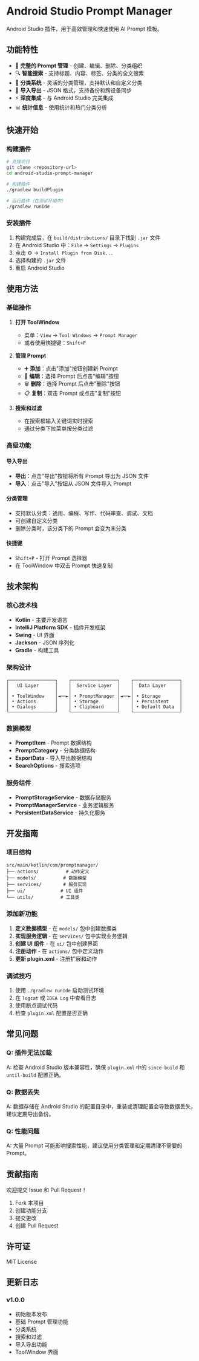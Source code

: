 # Android Studio Prompt Manager

Android Studio 插件，用于高效管理和快速使用 AI Prompt 模板。

## 功能特性

- 📝 **完整的 Prompt 管理** - 创建、编辑、删除、分类组织
- 🔍 **智能搜索** - 支持标题、内容、标签、分类的全文搜索
- 📁 **分类系统** - 灵活的分类管理，支持默认和自定义分类
- 💾 **导入导出** - JSON 格式，支持备份和跨设备同步
- ⚡ **深度集成** - 与 Android Studio 完美集成
- 📊 **统计信息** - 使用统计和热门分类分析

## 快速开始

### 构建插件

```bash
# 克隆项目
git clone <repository-url>
cd android-studio-prompt-manager

# 构建插件
./gradlew buildPlugin

# 运行插件（在测试环境中）
./gradlew runIde
```

### 安装插件

1. 构建完成后，在 `build/distributions/` 目录下找到 `.jar` 文件
2. 在 Android Studio 中：`File` → `Settings` → `Plugins`
3. 点击 ⚙️ → `Install Plugin from Disk...`
4. 选择构建的 `.jar` 文件
5. 重启 Android Studio

## 使用方法

### 基础操作

1. **打开 ToolWindow**
   - 菜单：`View` → `Tool Windows` → `Prompt Manager`
   - 或者使用快捷键：`Shift+P`

2. **管理 Prompt**
   - ➕ **添加**：点击"添加"按钮创建新 Prompt
   - 📝 **编辑**：选择 Prompt 后点击"编辑"按钮
   - 🗑️ **删除**：选择 Prompt 后点击"删除"按钮
   - 📋 **复制**：双击 Prompt 或点击"复制"按钮

3. **搜索和过滤**
   - 在搜索框输入关键词实时搜索
   - 通过分类下拉菜单按分类过滤

### 高级功能

#### 导入导出
- **导出**：点击"导出"按钮将所有 Prompt 导出为 JSON 文件
- **导入**：点击"导入"按钮从 JSON 文件导入 Prompt

#### 分类管理
- 支持默认分类：通用、编程、写作、代码审查、调试、文档
- 可创建自定义分类
- 删除分类时，该分类下的 Prompt 会变为未分类

#### 快捷键
- `Shift+P` - 打开 Prompt 选择器
- 在 ToolWindow 中双击 Prompt 快速复制

## 技术架构

### 核心技术栈
- **Kotlin** - 主要开发语言
- **IntelliJ Platform SDK** - 插件开发框架
- **Swing** - UI 界面
- **Jackson** - JSON 序列化
- **Gradle** - 构建工具

### 架构设计
```
┌─────────────────┐    ┌─────────────────┐    ┌─────────────────┐
│   UI Layer      │    │  Service Layer  │    │  Data Layer     │
│                 │    │                 │    │                 │
│ • ToolWindow    │◄──►│ • PromptManager │◄──►│ • Storage       │
│ • Actions       │    │ • Storage       │    │ • Persistent    │
│ • Dialogs       │    │ • Clipboard     │    │ • Default Data  │
└─────────────────┘    └─────────────────┘    └─────────────────┘
```

### 数据模型
- **PromptItem** - Prompt 数据结构
- **PromptCategory** - 分类数据结构
- **ExportData** - 导入导出数据结构
- **SearchOptions** - 搜索选项

### 服务组件
- **PromptStorageService** - 数据存储服务
- **PromptManagerService** - 业务逻辑服务
- **PersistentDataService** - 持久化服务

## 开发指南

### 项目结构
```
src/main/kotlin/com/promptmanager/
├── actions/          # 动作定义
├── models/          # 数据模型
├── services/        # 服务实现
├── ui/             # UI 组件
└── utils/          # 工具类
```

### 添加新功能

1. **定义数据模型** - 在 `models/` 包中创建数据类
2. **实现服务逻辑** - 在 `services/` 包中实现业务逻辑
3. **创建 UI 组件** - 在 `ui/` 包中创建界面
4. **注册动作** - 在 `actions/` 包中定义动作
5. **更新 plugin.xml** - 注册扩展和动作

### 调试技巧

1. 使用 `./gradlew runIde` 启动测试环境
2. 在 `logcat` 或 `IDEA Log` 中查看日志
3. 使用断点调试代码
4. 检查 `plugin.xml` 配置是否正确

## 常见问题

### Q: 插件无法加载
A: 检查 Android Studio 版本兼容性，确保 `plugin.xml` 中的 `since-build` 和 `until-build` 配置正确。

### Q: 数据丢失
A: 数据存储在 Android Studio 的配置目录中，重装或清理配置会导致数据丢失，建议定期导出备份。

### Q: 性能问题
A: 大量 Prompt 可能影响搜索性能，建议使用分类管理和定期清理不需要的 Prompt。

## 贡献指南

欢迎提交 Issue 和 Pull Request！

1. Fork 本项目
2. 创建功能分支
3. 提交更改
4. 创建 Pull Request

## 许可证

MIT License

## 更新日志

### v1.0.0
- 初始版本发布
- 基础 Prompt 管理功能
- 分类系统
- 搜索和过滤
- 导入导出功能
- ToolWindow 界面